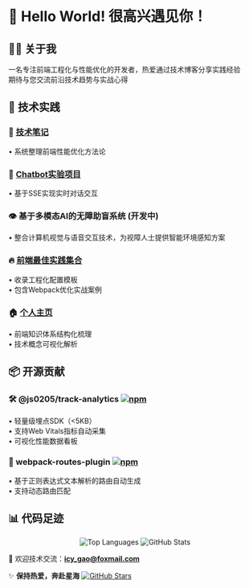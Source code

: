 # 🌟 Hello World! 很高兴遇见你！  

## 👨‍💻 关于我  
一名专注前端工程化与性能优化的开发者，热爱通过技术博客分享实践经验  
期待与您交流前沿技术趋势与实战心得  

## 🚀 技术实践  
### 📝 [技术笔记](https://js0205.github.io/my-notes/performance/performance)  
• 系统整理前端性能优化方法论  

### 🤖 [Chatbot实验项目](https://chat-sse-fe.vercel.app/chat)  
• 基于SSE实现实时对话交互  

### 👁️ 基于多模态AI的无障助盲系统 (开发中)  
• 整合计算机视觉与语音交互技术，为视障人士提供智能环境感知方案  

### 🔥 [前端最佳实践集合](https://frontend-practice-repo-nxercz58u-js0205s-projects.vercel.app/)  
• 收录工程化配置模板  
• 包含Webpack优化实战案例  

### 🏠 [个人主页](https://js0205.github.io/)  
• 前端知识体系结构化梳理  
• 技术概念可视化解析  


## 📦 开源贡献  
### 🛠️ @js0205/track-analytics [![npm](https://img.shields.io/npm/v/@js0205/track-analytics)](https://www.npmjs.com/package/@js0205/track-analytics)  
• 轻量级埋点SDK（<5KB）  
• 支持Web Vitals指标自动采集  
• 可视化性能数据看板  

### 🚏 webpack-routes-plugin [![npm](https://img.shields.io/npm/v/webpack-routes-plugin)](https://www.npmjs.com/package/webpack-routes-plugin)  
• 基于正则表达式文本解析的路由自动生成    
• 支持动态路由匹配  


## 📊 代码足迹  
<div align="center">
  <img src="https://github-readme-stats.vercel.app/api/top-langs/?username=js0205&layout=compact&theme=radical&hide=html,css" alt="Top Languages">
  <img src="https://github-readme-stats.vercel.app/api?username=js0205&show_icons=true&theme=radical&count_private=true&line_height=20" alt="GitHub Stats">
</div>


📮 欢迎技术交流：**icy_gao@foxmail.com**  

✨ **保持热爱，奔赴星海** [![GitHub Stars](https://img.shields.io/github/stars/js0205?label=Stars&style=social)](https://github.com/js0205)
